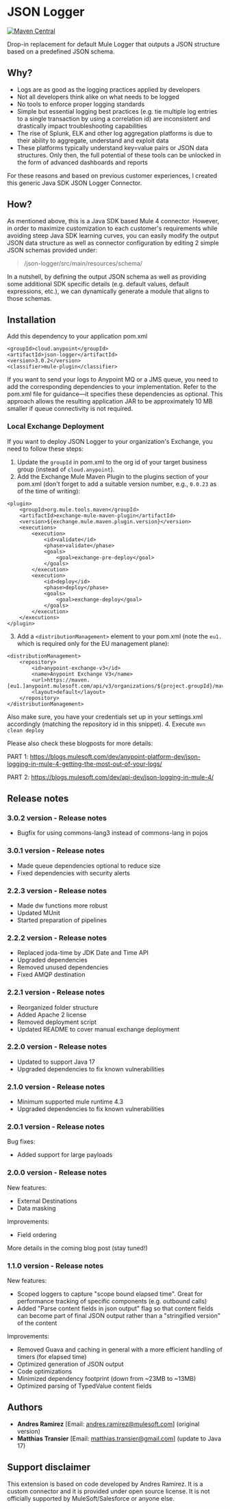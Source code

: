 # JSON Logger

[![Maven Central](https://img.shields.io/maven-central/v/cloud.anypoint/json-logger)](https://central.sonatype.com/artifact/cloud.anypoint/json-logger/overview)

Drop-in replacement for default Mule Logger that outputs a JSON structure based on a predefined JSON schema.

## Why?

- Logs are as good as the logging practices applied by developers
- Not all developers think alike on what needs to be logged
- No tools to enforce proper logging standards
- Simple but essential logging best practices (e.g. tie multiple log entries to a single transaction by using a correlation id) are inconsistent and drastically impact troubleshooting capabilities
- The rise of Splunk, ELK and other log aggregation platforms is due to their ability to aggregate, understand and exploit data
- These platforms typically understand key=value pairs or JSON data structures. Only then, the full potential of these tools can be unlocked in the form of advanced dashboards and reports

For these reasons and based on previous customer experiences, I created this generic Java SDK JSON Logger Connector.

## How?

As mentioned above, this is a Java SDK based Mule 4 connector. However, in order to maximize customization to each customer's requirements while avoiding steep Java SDK learning curves, you can easily modify the output JSON data structure as well as connector configuration by editing 2 simple JSON schemas provided under:
>/json-logger/src/main/resources/schema/

In a nutshell, by defining the output JSON schema as well as providing some additional SDK specific details (e.g. default values, default expressions, etc.), we can dynamically generate a module that aligns to those schemas.

## Installation

Add this dependency to your application pom.xml

```
<groupId>cloud.anypoint</groupId>
<artifactId>json-logger</artifactId>
<version>3.0.2</version>
<classifier>mule-plugin</classifier>
```

If you want to send your logs to Anypoint MQ or a JMS queue, you need to add the corresponding dependencies to your implementation. Refer to the pom.xml file for guidance—it specifies these dependencies as optional. This approach allows the resulting application JAR to be approximately 10 MB smaller if queue connectivity is not required.

### Local Exchange Deployment

If you want to deploy JSON Logger to your organization's Exchange, you need to follow these steps:
1. Update the `groupId` in pom.xml to the org id of your target business group (instead of `cloud.anypoint`).
2. Add the Exchange Mule Maven Plugin to the plugins section of your pom.xml (don't forget to add a suitable version number, e.g., `0.0.23` as of the time of writing):
```
<plugin>
    <groupId>org.mule.tools.maven</groupId>
    <artifactId>exchange-mule-maven-plugin</artifactId>
    <version>${exchange.mule.maven.plugin.version}</version>
    <executions>
        <execution>
            <id>validate</id>
            <phase>validate</phase>
            <goals>
                <goal>exchange-pre-deploy</goal>
            </goals>
        </execution>
        <execution>
            <id>deploy</id>
            <phase>deploy</phase>
            <goals>
                <goal>exchange-deploy</goal>
            </goals>
        </execution>
    </executions>
</plugin>
```
3. Add a `<distributionManagement>` element to your pom.xml (note the `eu1.` which is required only for the EU management plane):
```
<distributionManagement>
    <repository>
        <id>anypoint-exchange-v3</id>
        <name>Anypoint Exchange V3</name>
        <url>https://maven.[eu1.]anypoint.mulesoft.com/api/v3/organizations/${project.groupId}/maven</url>
        <layout>default</layout>
    </repository>
</distributionManagement>
```
Also make sure, you have your credentials set up in your settings.xml accordingly (matching the repository id in this snippet).
4. Execute `mvn clean deploy`

Please also check these blogposts for more details:

PART 1: https://blogs.mulesoft.com/dev/anypoint-platform-dev/json-logging-in-mule-4-getting-the-most-out-of-your-logs/

PART 2: https://blogs.mulesoft.com/dev/api-dev/json-logging-in-mule-4/

##  Release notes

### 3.0.2 version - Release notes

* Bugfix for using commons-lang3 instead of commons-lang in pojos

### 3.0.1 version - Release notes

* Made queue dependencies optional to reduce size
* Fixed dependencies with security alerts

### 2.2.3 version - Release notes

* Made dw functions more robust
* Updated MUnit
* Started preparation of pipelines

### 2.2.2 version - Release notes

* Replaced joda-time by JDK Date and Time API
* Upgraded dependencies
* Removed unused dependencies
* Fixed AMQP destination

### 2.2.1 version - Release notes

* Reorganized folder structure
* Added Apache 2 license
* Removed deployment script
* Updated README to cover manual exchange deployment

### 2.2.0 version - Release notes

* Updated to support Java 17
* Upgraded dependencies to fix known vulnerabilities

### 2.1.0 version - Release notes

* Minimum supported mule runtime 4.3
* Upgraded dependencies to fix known vulnerabilities

### 2.0.1 version - Release notes

Bug fixes:
* Added support for large payloads

### 2.0.0 version - Release notes

New features:
* External Destinations
* Data masking

Improvements:
* Field ordering

More details in the coming blog post (stay tuned!)

### 1.1.0 version - Release notes

New features:
* Scoped loggers to capture "scope bound elapsed time". Great for performance tracking of specific components (e.g. outbound calls)
* Added "Parse content fields in json output" flag so that content fields can become part of final JSON output rather than a "stringified version" of the content

Improvements:
* Removed Guava and caching in general with a more efficient handling of timers (for elapsed time)
* Optimized generation of JSON output
* Code optimizations
* Minimized dependency footprint (down from ~23MB to ~13MB)
* Optimized parsing of TypedValue content fields

## Authors

* **Andres Ramirez** [Email: andres.ramirez@mulesoft.com] (original version)
* **Matthias Transier** [Email: matthias.transier@gmail.com] (update to Java 17)

## Support disclaimer

This extension is based on code developed by Andres Ramirez. It is a custom connector and it is provided under open source license.
It is not officially supported by MuleSoft/Salesforce or anyone else.
